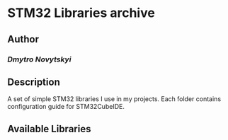 # STM32 Libraries archive

## Author

### *Dmytro Novytskyi*

## Description

A set of simple STM32 libraries I use in my projects. Each folder contains configuration guide for STM32CubeIDE.

## Available Libraries
